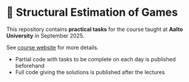 # 🎲 Structural Estimation of Games

This repository contains **practical tasks** for the course taught at **Aalto University** in September 2025.

See [course website](https://aalto.iskh.me) for more details.

- Partial code with tasks to be complete on each day is published beforehand
- Full code giving the solutions is published after the lectures
